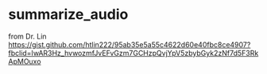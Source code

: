 # summarize_audio

  from Dr. Lin
  https://gist.github.com/htlin222/95ab35e5a55c4622d60e40fbc8ce4907?fbclid=IwAR3Hz_hvwozmfJvEFvGzm7GCHzpQvjYpV5zbybGyk2zNf7d5F3RkApMOuxo
